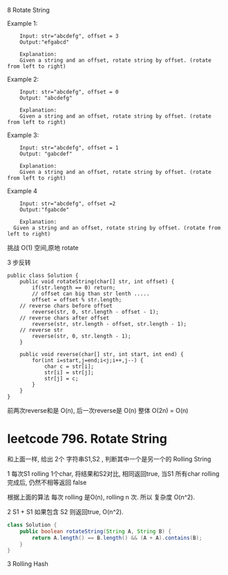 8 Rotate String

Example 1:
```
	Input: str="abcdefg", offset = 3
	Output:"efgabcd"
	
	Explanation: 
	Given a string and an offset, rotate string by offset. (rotate from left to right)
```
Example 2:
```
	Input: str="abcdefg", offset = 0
	Output: "abcdefg"
	
	Explanation: 
	Given a string and an offset, rotate string by offset. (rotate from left to right)
```
Example 3:
```
	Input: str="abcdefg", offset = 1
	Output: "gabcdef"
	
	Explanation: 
	Given a string and an offset, rotate string by offset. (rotate from left to right)
```
Example 4
```
	Input: str="abcdefg", offset =2
	Output:"fgabcde"
	
	Explanation: 
  Given a string and an offset, rotate string by offset. (rotate from left to right)
```

挑战 O(1) 空间,原地 rotate

3 步反转

```
public class Solution {
    public void rotateString(char[] str, int offset) {
        if(str.length == 0) return;
        // offset can big than str lenth .....
        offset = offset % str.length;
	// reverse chars before offset
        reverse(str, 0, str.length - offset - 1);
	// reverse chars after offset
        reverse(str, str.length - offset, str.length - 1);
	// reverse str
        reverse(str, 0, str.length - 1);
    }
    
    public void reverse(char[] str, int start, int end) {
        for(int i=start,j=end;i<j;i++,j--) {
            char c = str[i];
            str[i] = str[j];
            str[j] = c;
        }
    }
}
```
前两次reverse和是 O(n), 后一次reverse是 O(n) 整体  O(2n) =  O(n)


# leetcode 796. Rotate String
和上面一样, 给出 2个 字符串S1,S2 , 判断其中一个是另一个的 Rolling String

1 每次S1 rolling 1个char, 将结果和S2对比, 相同返回true,  当S1 所有char rolling 完成后, 仍然不相等返回 false

根据上面的算法 每次 rolling 是O(n), rolling n 次. 所以 复杂度 O(n^2).


2 S1 + S1 如果包含 S2 则返回true,  O(n^2).
```java
class Solution {
    public boolean rotateString(String A, String B) {
        return A.length() == B.length() && (A + A).contains(B);
    }
}
```

3 Rolling Hash 




